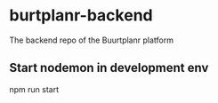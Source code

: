 # burtplanr-backend
The backend repo of the Buurtplanr platform

## Start nodemon in development env
npm run start
